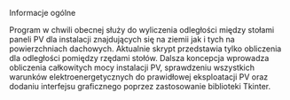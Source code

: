 Informacje ogólne

Program w chwili obecnej służy do wyliczenia odległości między stołami paneli PV dla instalacji znajdujących się na ziemii jak i tych na powierzchniach dachowych. Aktualnie skrypt przedstawia tylko obliczenia dla odległości pomiędzy rzędami stołów.
Dalsza koncepcja wprowadza obliczenia całkowitych mocy instalacji PV, sprawdzeniu wszystkich warunków elektroenergetycznych do prawidłowej eksploatacji PV oraz dodaniu interfejsu graficznego poprzez zastosowanie biblioteki Tkinter.

